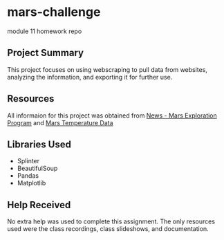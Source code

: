 # mars-challenge
module 11 homework repo

## Project Summary
This project focuses on using webscraping to pull data from websites, analyzing the information, and exporting it for further use. 

## Resources
All informaion for this project was obtained from [News - Mars Exploration Program](https://static.bc-edx.com/data/web/mars_news/index.html) and [Mars Temperature Data](https://static.bc-edx.com/data/web/mars_facts/temperature.html)

## Libraries Used
- Splinter
- BeautifulSoup
- Pandas
- Matplotlib

## Help Received
No extra help was used to complete this assignment. The only resources used were the class recordings, class slideshows, and documentation.
